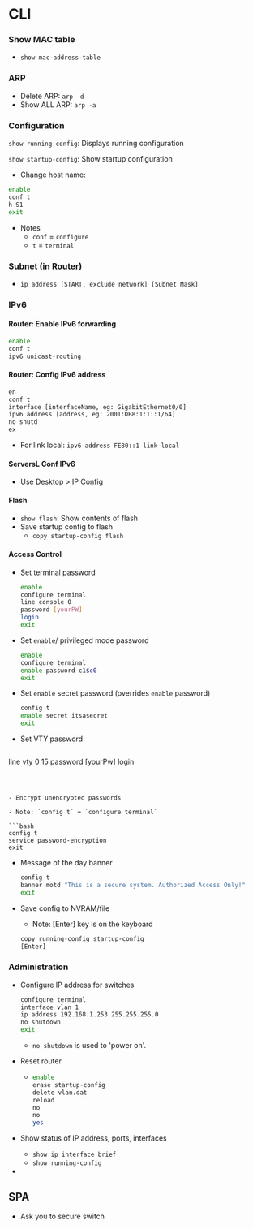 # CLI

### Show MAC table

- `show mac-address-table`

### ARP

- Delete ARP: `arp -d`
- Show ALL ARP: `arp -a`

### Configuration

`show running-config`: Displays running configuration

`show startup-config`: Show startup configuration

- Change host name:

```bash
enable
conf t
h S1
exit
```

- Notes
  - `conf` = `configure`
  - `t` = `terminal`

### Subnet (in Router)

- `ip address [START, exclude network] [Subnet Mask]`

### IPv6

#### Router: Enable IPv6 forwarding

```bash
enable
conf t
ipv6 unicast-routing
```

#### Router: Config IPv6 address

```bash
en
conf t
interface [interfaceName, eg: GigabitEthernet0/0]
ipv6 address [address, eg: 2001:DB8:1:1::1/64]
no shutd
ex
```

- For link local: `ipv6 address FE80::1 link-local`

#### ServersL Conf IPv6

- Use Desktop > IP Config

#### Flash

- `show flash`: Show contents of flash
- Save startup config to flash
  - `copy startup-config flash`

#### Access Control

- Set terminal password

  ```bash
  enable
  configure terminal
  line console 0
  password [yourPW]
  login
  exit
  ```

- Set `enable`/ privileged mode password

  ```bash
  enable
  configure terminal
  enable password c1$c0
  exit
  ```

- Set `enable` secret password (overrides `enable` password)

  ```bash
  config t
  enable secret itsasecret
  exit
  ```

- Set VTY password

  ```
line vty 0 15
  password [yourPw]
  login
  ```
  
  

- Encrypt unencrypted passwords

  - Note: `config t` = `configure terminal` 

  ```bash
  config t
  service password-encryption
  exit
  ```

- Message of the day banner

  ```bash
  config t
  banner motd "This is a secure system. Authorized Access Only!"
  exit
  ```

- Save config to NVRAM/file

  - Note: [Enter] key is on the keyboard

  ```bash
  copy running-config startup-config
  [Enter]
  ```

### Administration

- Configure IP address for switches

  ```bash
  configure terminal
  interface vlan 1
  ip address 192.168.1.253 255.255.255.0
  no shutdown
  exit
  ```

  - `no shutdown` is used to 'power on'.

- Reset router

  - ```bash
    enable
    erase startup-config
    delete vlan.dat
    reload
    no
    no
    yes
    ```

- Show status of IP address, ports, interfaces

  - `show ip interface brief`
  - `show running-config`

- 

## SPA

- Ask you to secure switch